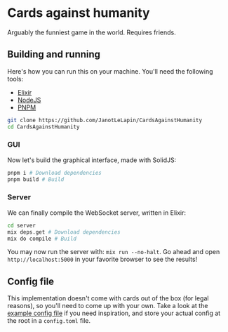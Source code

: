 # Cards against humanity

Arguably the funniest game in the world. Requires friends.

## Building and running

Here's how you can run this on your machine. You'll need the following tools:

- [Elixir](https://elixir-lang.org)
- [NodeJS](https://nodejs.org)
- [PNPM](https://pnpm.io)

```sh
git clone https://github.com/JanotLeLapin/CardsAgainstHumanity
cd CardsAgainstHumanity
```

### GUI

Now let's build the graphical interface, made with SolidJS:

```sh
pnpm i # Download dependencies
pnpm build # Build
```

### Server

We can finally compile the WebSocket server, written in Elixir:

```sh
cd server
mix deps.get # Download dependencies
mix do compile # Build
```

You may now run the server with: `mix run --no-halt`. Go ahead and open `http://localhost:5000` in your favorite browser to see the results!

## Config file

This implementation doesn't come with cards out of the box (for legal reasons), so you'll need to come up with your own. Take a look at the [example config file](./config.example.toml) if you need inspiration, and store your actual config at the root in a `config.toml` file.
